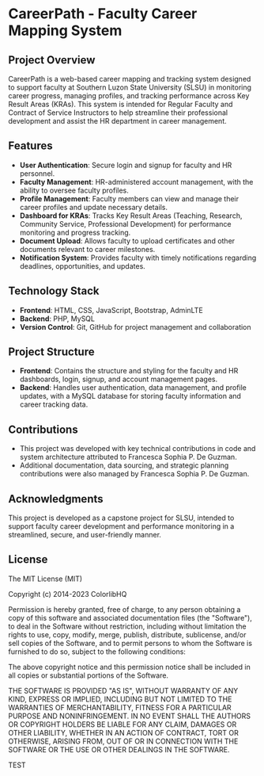 # CareerPath - Faculty Career Mapping System

## Project Overview
CareerPath is a web-based career mapping and tracking system designed to support faculty at Southern Luzon State University (SLSU) in monitoring career progress, managing profiles, and tracking performance across Key Result Areas (KRAs). This system is intended for Regular Faculty and Contract of Service Instructors to help streamline their professional development and assist the HR department in career management.

## Features
- **User Authentication**: Secure login and signup for faculty and HR personnel.
- **Faculty Management**: HR-administered account management, with the ability to oversee faculty profiles.
- **Profile Management**: Faculty members can view and manage their career profiles and update necessary details.
- **Dashboard for KRAs**: Tracks Key Result Areas (Teaching, Research, Community Service, Professional Development) for performance monitoring and progress tracking.
- **Document Upload**: Allows faculty to upload certificates and other documents relevant to career milestones.
- **Notification System**: Provides faculty with timely notifications regarding deadlines, opportunities, and updates.

## Technology Stack
- **Frontend**: HTML, CSS, JavaScript, Bootstrap, AdminLTE
- **Backend**: PHP, MySQL
- **Version Control**: Git, GitHub for project management and collaboration

## Project Structure
- **Frontend**: Contains the structure and styling for the faculty and HR dashboards, login, signup, and account management pages.
- **Backend**: Handles user authentication, data management, and profile updates, with a MySQL database for storing faculty information and career tracking data.

## Contributions

- This project was developed with key technical contributions in code and system architecture attributed to Francesca Sophia P. De Guzman.
- Additional documentation, data sourcing, and strategic planning contributions were also managed by Francesca Sophia P. De Guzman.

## Acknowledgments
This project is developed as a capstone project for SLSU, intended to support faculty career development and performance monitoring in a streamlined, secure, and user-friendly manner.

## License
The MIT License (MIT)

Copyright (c) 2014-2023 ColorlibHQ

Permission is hereby granted, free of charge, to any person obtaining a copy of
this software and associated documentation files (the "Software"), to deal in
the Software without restriction, including without limitation the rights to
use, copy, modify, merge, publish, distribute, sublicense, and/or sell copies of
the Software, and to permit persons to whom the Software is furnished to do so,
subject to the following conditions:

The above copyright notice and this permission notice shall be included in all
copies or substantial portions of the Software.

THE SOFTWARE IS PROVIDED "AS IS", WITHOUT WARRANTY OF ANY KIND, EXPRESS OR
IMPLIED, INCLUDING BUT NOT LIMITED TO THE WARRANTIES OF MERCHANTABILITY, FITNESS
FOR A PARTICULAR PURPOSE AND NONINFRINGEMENT. IN NO EVENT SHALL THE AUTHORS OR
COPYRIGHT HOLDERS BE LIABLE FOR ANY CLAIM, DAMAGES OR OTHER LIABILITY, WHETHER
IN AN ACTION OF CONTRACT, TORT OR OTHERWISE, ARISING FROM, OUT OF OR IN
CONNECTION WITH THE SOFTWARE OR THE USE OR OTHER DEALINGS IN THE SOFTWARE.

TEST